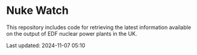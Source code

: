 # Nuke Watch

This repository includes code for retrieving the latest information available on the output of EDF nuclear power plants in the UK.

Last updated: 2024-11-07 05:10